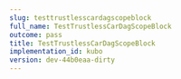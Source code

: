 ```yaml
---
slug: testtrustlesscardagscopeblock
full_name: TestTrustlessCarDagScopeBlock
outcome: pass
title: TestTrustlessCarDagScopeBlock
implementation_id: kubo
version: dev-44b0eaa-dirty
---
```


